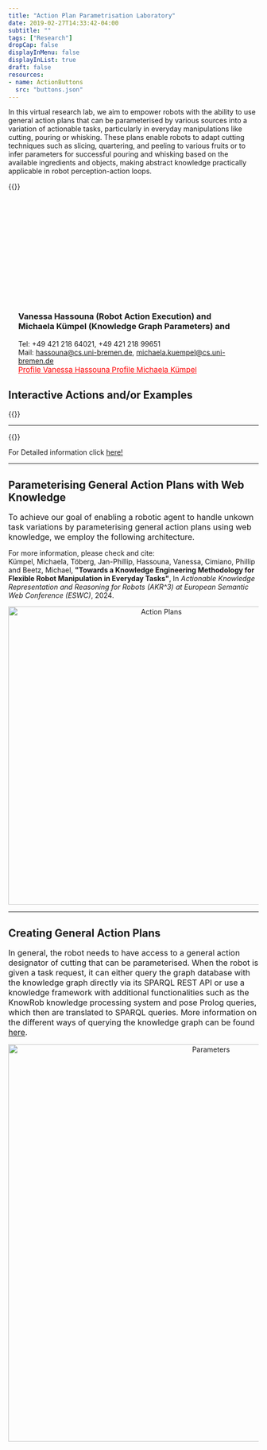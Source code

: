 ```yaml
---
title: "Action Plan Parametrisation Laboratory"
date: 2019-02-27T14:33:42-04:00
subtitle: ""
tags: ["Research"]
dropCap: false
displayInMenu: false
displayInList: true
draft: false
resources:
- name: ActionButtons
  src: "buttons.json"
---
```

In this virtual research lab, we aim to empower robots with the ability to use general action plans that can be parameterised by various sources into a variation of actionable tasks, particularly in everyday manipulations like cutting, pouring or whisking. These plans enable robots to adapt cutting techniques such as slicing, quartering, and peeling to various fruits or to infer parameters for successful pouring and whisking based on the available ingredients and objects, making abstract knowledge practically applicable in robot perception-action loops.


<div class="hidde-after-preview">
  {{<Webinterface>}}
  </br>
 <!-- For Detailed information click
  <a class="btn btn-success" target="_blank" href="actionable-knowledge-graph-laboratory/"><b>here!</b></a>  -->
</div>

<!--more-->


<div class="main-well-flex-container" style="margin:20px;align-items: center;">

  <div style="flex:30%;">
      <img src="VHuMK3.png" width="200" style="clip-path: circle(35%);">
  </div>

  <div style="flex:70%;">
    <h3>Vanessa Hassouna (Robot Action Execution) and Michaela Kümpel (Knowledge Graph Parameters) and</h3>
    Tel:     +49 421 218 64021, +49 421 218 99651 <br>
    <!--Fax:     +49 XXXXXXXXXX <br> -->
    Mail:     <a href="mailto:hassouna@cs.uni-bremen.de">hassouna@cs.uni-bremen.de</a>, <a href="mailto:michaela.kuempel@cs.uni-bremen.de">michaela.kuempel@cs.uni-bremen.de</a> <br>
      <a style="color:red" href="https://ai.uni-bremen.de/team/vanessa_hassouna">
      <span style="font-size: 15px;">Profile Vanessa Hassouna</span>
        <a style="color:red" href="https://ai.uni-bremen.de/team/michaela_kümpel">
      <span style="font-size: 15px;">Profile Michaela Kümpel</span>
    </a>
  </div>

</div> 

Interactive Actions and/or Examples
---
{{<Webinterface>}}
<hr>
{{<PouringInterface>}}
</br>

For Detailed information click 
<a href="https://food-ninja.github.io/WebKat-MealRobot//">here!</a> 


<hr>
<h2>Parameterising General Action Plans with Web Knowledge</h2>

<font size=3>To achieve our goal of enabling a robotic agent to handle unkown task variations by parameterising general action plans using web knowledge, we employ the following architecture.</font>

For more information, please check and cite:<br>
Kümpel, Michaela, Töberg, Jan-Phillip, Hassouna, Vanessa, Cimiano, Phillip and Beetz, Michael, <b>"Towards a Knowledge Engineering Methodology for Flexible Robot Manipulation in Everyday Tasks"</b>, In <i>Actionable Knowledge Representation and Reasoning for Robots (AKR^3) at European Semantic Web Conference (ESWC)</i>, 2024.<br>

<p align="center">
  <img src="Motivation4.jpg" width="600" alt="Action Plans"/><br>
</p>


<hr>


<h2>Creating General Action Plans</h2>


<font size=3>In general, the robot needs to have access to a general action designator of cutting that can be parameterised.
When the robot is given a task request, it can either query the graph database with the knowledge graph directly via its SPARQL REST API or use a knowledge framework with additional functionalities such as the KnowRob knowledge processing system and pose Prolog queries, which then are translated to SPARQL queries.
More information on the different ways of querying the knowledge graph can be found <a href="https://food-ninja.github.io/WebKat-MealRobot/posts/querylikearobot/">here</a>.</font>
<p align="center">
<img src="CuttingWithParameters.png" width="800" alt="Parameters"/>
</p>

